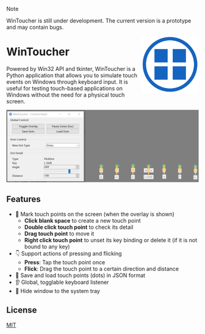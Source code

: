 > [!NOTE]
>
> WinToucher is still under development. The current version is a prototype and may contain bugs.

<img src="assets/WinToucher.svg" width="150" align="right">

# WinToucher
Powered by Win32 API and tkinter, WinToucher is a Python application that allows you to simulate touch events on Windows through keyboard input. It is useful for testing touch-based applications on Windows without the need for a physical touch screen.

![](./assets/Preview.png)

## Features
- 📝 Mark touch points on the screen (when the overlay is shown)
  - **Click blank space** to create a new touch point
  - **Double click touch point** to check its detail
  - **Drag touch point** to move it
  - **Right click touch point** to unset its key binding or delete it (if it is not bound to any key)
- 👇 Support actions of pressing and flicking
  - **Press**: Tap the touch point once
  - **Flick**: Drag the touch point to a certain direction and distance
- 📃 Save and load touch points (dots) in JSON format
- 👂 Global, togglable keyboard listener
- 👻 Hide window to the system tray

## License
[MIT](./LICENSE)